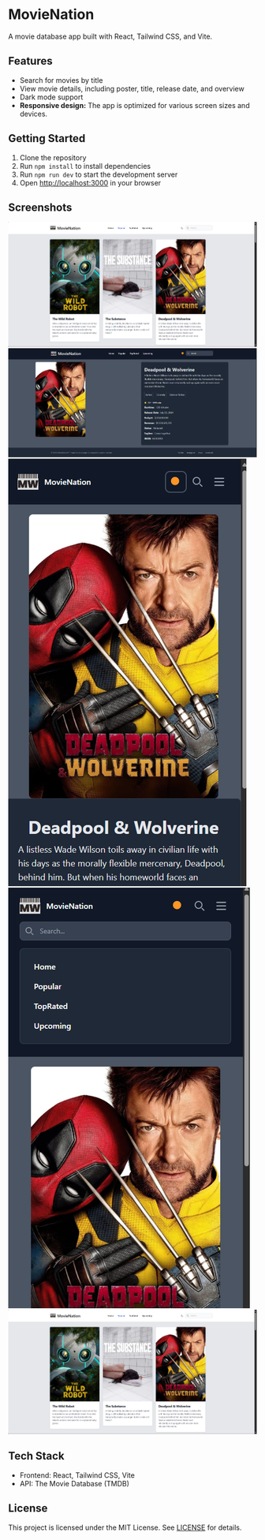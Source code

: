 # MovieNation

A movie database app built with React, Tailwind CSS, and Vite.

## Features

- Search for movies by title
- View movie details, including poster, title, release date, and overview
- Dark mode support
- **Responsive design:** The app is optimized for various screen sizes and devices.

## Getting Started

1. Clone the repository
2. Run `npm install` to install dependencies
3. Run `npm run dev` to start the development server
4. Open [http://localhost:3000](http://localhost:3000) in your browser

## Screenshots

![Screenshot 1](https://raw.githubusercontent.com/raghavmalhotra/movieNation/refs/heads/main/screenshots/2.png)
![Screenshot 2](https://raw.githubusercontent.com/raghavmalhotra/movieNation/refs/heads/main/screenshots/3.png)
![Screenshot 3](https://raw.githubusercontent.com/raghavmalhotra/movieNation/refs/heads/main/screenshots/4.png)
![Screenshot 4](https://raw.githubusercontent.com/raghavmalhotra/movieNation/refs/heads/main/screenshots/5.png)
![Screenshot 5](https://raw.githubusercontent.com/raghavmalhotra/movieNation/refs/heads/main/screenshots/6.png)

## Tech Stack

- Frontend: React, Tailwind CSS, Vite
- API: The Movie Database (TMDB)

## License

This project is licensed under the MIT License. See [LICENSE](LICENSE) for details.
